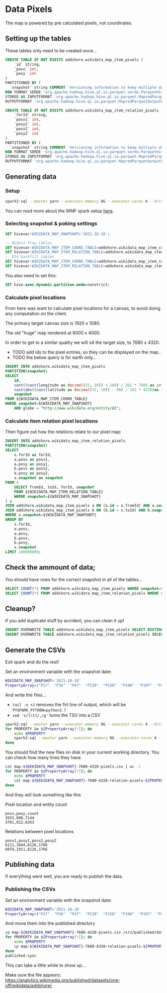# Data Pixels

The map is powered by pre calculated pixels, not coordinates.

## Setting up the tables

These tables only need to be created once...

```sql
CREATE TABLE IF NOT EXISTS addshore.wikidata_map_item_pixels (
    `id` string,
    `posx` int,
    `posy` int
)
PARTITIONED BY (
  `snapshot` string COMMENT 'Versioning information to keep multiple datasets (YYYY-MM-DD for regular weekly imports)')
ROW FORMAT SERDE 'org.apache.hadoop.hive.ql.io.parquet.serde.ParquetHiveSerDe'
STORED AS INPUTFORMAT 'org.apache.hadoop.hive.ql.io.parquet.MapredParquetInputFormat'
OUTPUTFORMAT 'org.apache.hadoop.hive.ql.io.parquet.MapredParquetOutputFormat';

CREATE TABLE IF NOT EXISTS addshore.wikidata_map_item_relation_pixels (
    `forId` string,
    `posx1` int,
    `posy1` int,
    `posx2` int,
    `posy2` int
)
PARTITIONED BY (
  `snapshot` string COMMENT 'Versioning information to keep multiple datasets (YYYY-MM-DD for regular weekly imports)')
ROW FORMAT SERDE 'org.apache.hadoop.hive.ql.io.parquet.serde.ParquetHiveSerDe'
STORED AS INPUTFORMAT 'org.apache.hadoop.hive.ql.io.parquet.MapredParquetInputFormat'
OUTPUTFORMAT 'org.apache.hadoop.hive.ql.io.parquet.MapredParquetOutputFormat';
```

## Generating data

### Setup

```sh
spark2-sql --master yarn --executor-memory 8G --executor-cores 4 --driver-memory 2G --conf spark.dynamicAllocation.maxExecutors=64
```

You can read more about the WMF spark setup [here](https://wikitech.wikimedia.org/wiki/Analytics/Systems/Cluster/Spark).

### Selecting snapshot & poking settings

```sql
SET hivevar:WIKIDATA_MAP_SNAPSHOT='2021-10-18';

-- Modern flow tables
SET hivevar:WIKIDATA_MAP_ITEM_COORD_TABLE=addshore.wikidata_map_item_coordinates;
SET hivevar:WIKIDATA_MAP_ITEM_RELATION_TABLE=addshore.wikidata_map_item_relations;
-- Old backfill tables
SET hivevar:WIKIDATA_MAP_ITEM_COORD_TABLE=addshore.wikidata_map_item_coordinates_old_backfill_text;
SET hivevar:WIKIDATA_MAP_ITEM_RELATION_TABLE=addshore.wikidata_map_item_relations_old_backfill_text;
```

You also need to set this:

```sql
SET hive.exec.dynamic.partition.mode=nonstrict;
```

### Calculate pixel locations

From here was want to calculate pixel locations for a canvas, to avoid doing any computation on the client.

The primary target canvas size is 1920 x 1080.

The old "huge" map rendered at 8000 x 4000.

In order to get to a similar quality we will x4 the target size, to 7680 x 4320.

 - TODO add ids to the pixel entries, so they can be displayed on the map..
 - TODO the below query is for earth only...

```sql
INSERT INTO addshore.wikidata_map_item_pixels
PARTITION(snapshot)
SELECT
    id, 
    cast((cast(longitude as decimal(15, 10)) + 180) / 361 * 7680 as int) as posx,
    cast(abs((cast(latitude as decimal(15, 10)) - 90) / 181 * 4320)as int) as posy,
    snapshot
FROM ${WIKIDATA_MAP_ITEM_COORD_TABLE}
WHERE snapshot=${WIKIDATA_MAP_SNAPSHOT}
    AND globe = "http://www.wikidata.org/entity/Q2";
```

### Calculate item relation pixel locations

Then figure out how the relations relate to our pixel map:

```sql
INSERT INTO addshore.wikidata_map_item_relation_pixels
PARTITION(snapshot)
SELECT
    x.forId as forId,
    a.posx as posx1,
    a.posy as posy1,
    b.posx as posx2,
    b.posy as posy2,
    x.snapshot as snapshot
FROM (
    SELECT fromId, toId, forId, snapshot
    FROM ${WIKIDATA_MAP_ITEM_RELATION_TABLE}
    WHERE snapshot=${WIKIDATA_MAP_SNAPSHOT}
) x
JOIN addshore.wikidata_map_item_pixels a ON (a.id = x.fromId) AND a.snapshot=x.snapshot
JOIN addshore.wikidata_map_item_pixels b ON (b.id = x.toId) AND b.snapshot=x.snapshot
WHERE x.snapshot=${WIKIDATA_MAP_SNAPSHOT}
GROUP BY
    x.forId,
    a.posx,
    a.posy,
    b.posx,
    b.posy,
    x.snapshot
LIMIT 100000000;
```

## Check the ammount of data;

You should have rows for the correct snapshot in all of the tables...

```sql
SELECT COUNT(*) FROM addshore.wikidata_map_item_pixels WHERE snapshot=${WIKIDATA_MAP_SNAPSHOT};
SELECT COUNT(*) FROM addshore.wikidata_map_item_relation_pixels WHERE snapshot=${WIKIDATA_MAP_SNAPSHOT};
```

## Cleanup?

If you add duplicate stuff by accident, you can clean it up!

```sql
INSERT OVERWRITE TABLE addshore.wikidata_map_item_pixels SELECT DISTINCT * FROM addshore.wikidata_map_item_pixels;
INSERT OVERWRITE TABLE addshore.wikidata_map_item_relation_pixels SELECT DISTINCT * FROM addshore.wikidata_map_item_relation_pixels;
```

## Generate the CSVs

Exit spark and do the rest!

Set an environment variable with the snapshot date:

```sh
WIKIDATA_MAP_SNAPSHOT='2021-10-18'
PropertyArray=("P17"  "P36"  "P47"  "P138"  "P150"  "P190"  "P197"  "P403")
```

And write the files...

- `tail -n +2` removes the firt line of output, which will be `PYSPARK_PYTHON=python3.7`
- `sed 's/[\t]/,/g'` turns the TSV into a CSV

```sh
spark2-sql --master yarn --executor-memory 8G --executor-cores 4 --driver-memory 2G --conf spark.dynamicAllocation.maxExecutors=64 -e "SELECT posx, posy, COUNT(*) as count FROM addshore.wikidata_map_item_pixels WHERE snapshot = '${WIKIDATA_MAP_SNAPSHOT}' GROUP BY posx, posy ORDER BY count DESC LIMIT 100000000" | tail -n +2 | sed 's/[\t]/,/g'  > map-${WIKIDATA_MAP_SNAPSHOT}-7680-4320-pixels.csv
for PROPERTY in ${PropertyArray[*]}; do
    echo $PROPERTY
    spark2-sql --master yarn --executor-memory 8G --executor-cores 4 --driver-memory 2G --conf spark.dynamicAllocation.maxExecutors=64 -e "SELECT posx1, posy1, posx2, posy2 FROM addshore.wikidata_map_item_relation_pixels WHERE snapshot = '${WIKIDATA_MAP_SNAPSHOT}' AND forId = '${PROPERTY}' LIMIT 100000000" | tail -n +2 | sed 's/[\t]/,/g'  > map-${WIKIDATA_MAP_SNAPSHOT}-7680-4320-relation-pixels-${PROPERTY}.csv
done
```

You should find the new files on disk in your current working directory.
You can check how many lines they have.

```sh
cat map-${WIKIDATA_MAP_SNAPSHOT}-7680-4320-pixels.csv | wc -l
for PROPERTY in ${PropertyArray[*]}; do
    echo $PROPERTY
    cat map-${WIKIDATA_MAP_SNAPSHOT}-7680-4320-relation-pixels-${PROPERTY}.csv | wc -l
done
```

And they will look something like this

Pixel location and entity count

```csv
posx,posy,count
3933,898,7144
3761,812,6263
```

Relations between pixel locations

```csv
posx1,posy1,posx2,posy2
6111,1644,6126,1766
6078,1911,6126,1766
```

## Publishing data

If everything went well, you are ready to publish the data.

### Publishing the CSVs

Set an environment variable with the snapshot date:

```sh
WIKIDATA_MAP_SNAPSHOT='2021-10-18'
PropertyArray=("P17"  "P36"  "P47"  "P138"  "P150"  "P190"  "P197"  "P403")
```

And move them into the published directory

```sh
cp map-${WIKIDATA_MAP_SNAPSHOT}-7680-4320-pixels.csv /srv/published/datasets/one-off/wikidata/addshore/map-${WIKIDATA_MAP_SNAPSHOT}-7680-4320-pixels.csv
for PROPERTY in ${PropertyArray[*]}; do
    echo $PROPERTY
    cp map-${WIKIDATA_MAP_SNAPSHOT}-7680-4320-relation-pixels-${PROPERTY}.csv /srv/published/datasets/one-off/wikidata/addshore/map-${WIKIDATA_MAP_SNAPSHOT}-7680-4320-relation-pixels-${PROPERTY}.csv 
done
published-sync
```

This can take a little while to show up...

Make sure the file appears: https://analytics.wikimedia.org/published/datasets/one-off/wikidata/addshore/
